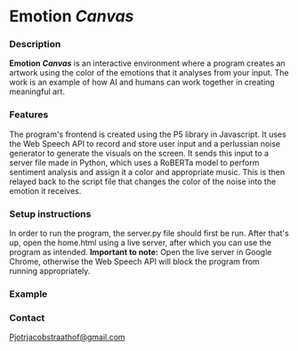 # Emotion *Canvas*

### Description

**Emotion *Canvas*** is an interactive environment where a program creates an artwork using the color of the emotions that it analyses from your input. The work is an example of how AI and humans can work together in creating meaningful art.

### Features

The program's frontend is created using the P5 library in Javascript. It uses the Web Speech API to record and store user input and a perlussian noise generator to generate the visuals on the screen. 
It sends this input to a server file made in Python, which uses a RoBERTa model to perform sentiment analysis and assign it a color and appropriate music. 
This is then relayed back to the script file that changes the color of the noise into the emotion it receives.

### Setup instructions

In order to run the program, the server.py file should first be run. After that's up, open the home.html using a live server, after which you can use the program as intended. 
**Important to note:** Open the live server in Google Chrome, otherwise the Web Speech API will block the program from running appropriately.

### Example


### Contact

Pjotrjacobstraathof@gmail.com
